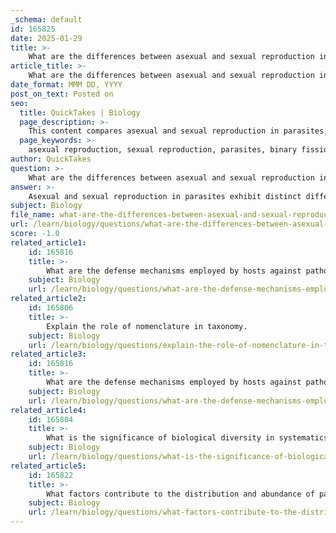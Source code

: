 ```yaml
---
_schema: default
id: 165825
date: 2025-01-29
title: >-
    What are the differences between asexual and sexual reproduction in parasites?
article_title: >-
    What are the differences between asexual and sexual reproduction in parasites?
date_format: MMM DD, YYYY
post_on_text: Posted on
seo:
  title: QuickTakes | Biology
  page_description: >-
    This content compares asexual and sexual reproduction in parasites, detailing their mechanisms, advantages, and survival strategies, highlighting the importance of both reproductive methods for parasitic success.
  page_keywords: >-
    asexual reproduction, sexual reproduction, parasites, binary fission, polyembryony, cyst formation, genetic uniformity, rapid population growth, genetic diversity, complex life cycles, host interactions, adaptability, survival strategy, ecological niches
author: QuickTakes
question: >-
    What are the differences between asexual and sexual reproduction in parasites?
answer: >-
    Asexual and sexual reproduction in parasites exhibit distinct differences, each with its own advantages and mechanisms. Here’s a detailed comparison based on the gathered information:\n\n### Asexual Reproduction\n1. **Mechanisms**: Asexual reproduction in parasites can occur through various methods, including:\n   - **Binary Fission**: A single organism divides into two identical organisms.\n   - **Polyembryony**: This involves the production of multiple embryos from a single organism, which can be released simultaneously to increase the chances of survival.\n   - **Cyst Formation**: Some parasites can form cysts (e.g., hygidid cysts) where multiple organisms can develop and later split to produce new individuals.\n\n2. **Advantages**:\n   - **Rapid Population Increase**: Asexual reproduction allows for quick population growth since one organism can produce many offspring without the need for a mate.\n   - **Genetic Uniformity**: Offspring are genetically identical to the parent, which can be advantageous in stable environments where the parent's traits are well-suited for survival.\n\n3. **Survival Strategy**: Many parasites utilize asexual reproduction to maximize their reproductive potential, especially in environments where hosts are abundant.\n\n### Sexual Reproduction\n1. **Mechanisms**: Sexual reproduction involves the combination of genetic material from two parents, leading to genetic diversity. This can occur in various forms, depending on the parasite's life cycle and host interactions.\n\n2. **Advantages**:\n   - **Genetic Diversity**: Sexual reproduction introduces genetic variation, which can enhance adaptability to changing environments and host defenses.\n   - **Complex Life Cycles**: Many parasites have complex life cycles that involve multiple hosts, where sexual reproduction often occurs in the definitive host, allowing for the completion of their life cycle.\n\n3. **Survival Strategy**: The genetic diversity resulting from sexual reproduction can help parasites evade host immune responses and adapt to new environments or hosts.\n\n### Summary\nIn summary, asexual reproduction in parasites is characterized by rapid population growth and genetic uniformity, while sexual reproduction promotes genetic diversity and adaptability. Both strategies are crucial for the survival and proliferation of parasites, allowing them to exploit various ecological niches and host organisms effectively. The choice of reproductive strategy often depends on environmental conditions and the life cycle requirements of the parasite.
subject: Biology
file_name: what-are-the-differences-between-asexual-and-sexual-reproduction-in-parasites.md
url: /learn/biology/questions/what-are-the-differences-between-asexual-and-sexual-reproduction-in-parasites
score: -1.0
related_article1:
    id: 165816
    title: >-
        What are the defense mechanisms employed by hosts against pathogens?
    subject: Biology
    url: /learn/biology/questions/what-are-the-defense-mechanisms-employed-by-hosts-against-pathogens
related_article2:
    id: 165806
    title: >-
        Explain the role of nomenclature in taxonomy.
    subject: Biology
    url: /learn/biology/questions/explain-the-role-of-nomenclature-in-taxonomy
related_article3:
    id: 165816
    title: >-
        What are the defense mechanisms employed by hosts against pathogens?
    subject: Biology
    url: /learn/biology/questions/what-are-the-defense-mechanisms-employed-by-hosts-against-pathogens
related_article4:
    id: 165804
    title: >-
        What is the significance of biological diversity in systematics and taxonomy?
    subject: Biology
    url: /learn/biology/questions/what-is-the-significance-of-biological-diversity-in-systematics-and-taxonomy
related_article5:
    id: 165822
    title: >-
        What factors contribute to the distribution and abundance of parasites in a population?
    subject: Biology
    url: /learn/biology/questions/what-factors-contribute-to-the-distribution-and-abundance-of-parasites-in-a-population
---
```


&nbsp;